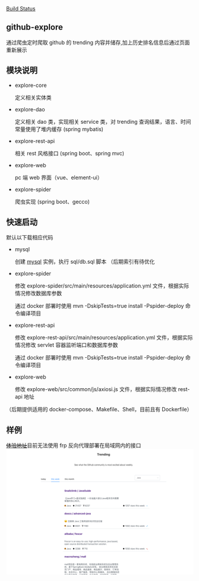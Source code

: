 [Build Status](https://travis-ci.org/Arugal/github-explore.svg?branch=master)
## github-explore
   通过爬虫定时爬取 github 的 trending 内容并储存,加上历史排名信息后通过页面重新展示

## 模块说明

   - explore-core
   
        定义相关实体类
   - explore-dao
   
        定义相关 dao 类，实现相关 service 类，对 trending 查询结果，语言、时间常量使用了堆内缓存 (spring mybatis)
   - explore-rest-api
        
        相关 rest 风格接口 (spring boot、spring mvc)
   - explore-web
        
        pc 端 web 界面（vue、element-ui）
   - explore-spider
    
        爬虫实现 (spring boot、gecco)
        
## 快速启动
   
   默认以下载相应代码
   
   - mysql
        
        创建 [mysql](mysql) 实例，执行 sql/db.sql 脚本 （后期索引有待优化
   - explore-spider
        
        修改 explore-spider/src/main/resources/application.yml 文件，根据实际情况修改数据库参数
        
        通过 docker 部署时使用 mvn -DskipTests=true install -Pspider-deploy 命令编译项目
   - explore-rest-api
        
        修改 explore-rest-api/src/main/resources/application.yml 文件，根据实际情况修改 servlet 容器监听端口和数据库参数
        
        通过 docker 部署时使用 mvn -DskipTests=true install -Pspider-deploy 命令编译项目
   - explore-web

        修改 explore-web/src/common/js/axiosi.js 文件，根据实际情况修改 rest-api 地址
    
   （后期提供适用的 docker-compose、Makefile、Shell，目前且有 Dockerfile）
   
## 样例
[~~体验地址~~](https://www.sunnus3.top)目前无法使用 frp 反向代理部署在局域网内的接口
![demo](doc/page.png)
